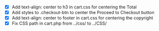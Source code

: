 - [x] Add text-align: center to h3 in cart.css for centering the Total
- [x] Add styles to .checkout-btn to center the Proceed to Checkout button
- [x] Add text-align: center to footer in cart.css for centering the copyright
- [x] Fix CSS path in cart.php from ../css/ to ../CSS/
